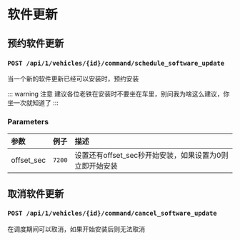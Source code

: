 # 软件更新
## 预约软件更新
### `POST /api/1/vehicles/{id}/command/schedule_software_update`
当一个新的软件更新已经可以安装时，预约安装

::: warning 注意
建议各位老铁在安装时不要坐在车里，别问我为啥这么建议，你坐一次就知道了
:::
### Parameters
参数|例子|描述
:-|:-|:-
offset_sec|`7200`|设置还有offset_sec秒开始安装，如果设置为0则立即开始安装

## 取消软件更新
### `POST /api/1/vehicles/{id}/command/cancel_software_update`
在调度期间可以取消，如果开始安装后则无法取消